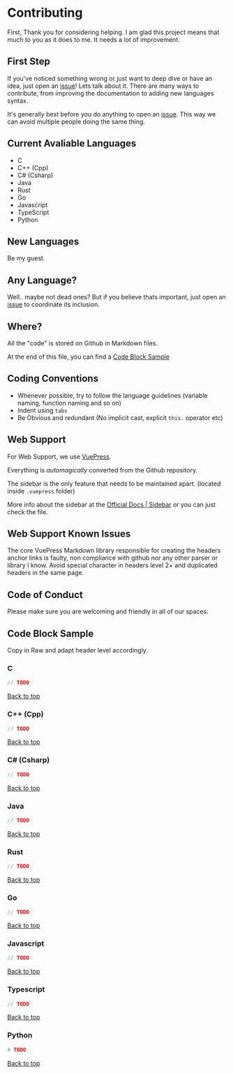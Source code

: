 # Contributing

First, Thank you for considering helping. I am glad this project means that much to you as it does to me. It needs a lot of improvement.

## First Step

If you've noticed something wrong or just want to deep dive or have an idea, just open an [issue](https://github.com/LeonnardoVerol/Programming-Languages-Syntax-Reference/issues)! Lets talk about it. There are many ways to contribute, from improving the documentation to adding new languages syntax.

It's generally best before you do anything to open an [issue](https://github.com/LeonnardoVerol/Programming-Languages-Syntax-Reference/issues). This way we can avoid multiple people doing the same thing.

## Current Avaliable Languages

- C
- C++ (Cpp)
- C# (Csharp)
- Java
- Rust
- Go
- Javascript
- TypeScript
- Python

## New Languages

Be my guest.

## Any Language?

Well.. maybe not dead ones? But if you believe thats important, just open an [issue](https://github.com/LeonnardoVerol/Programming-Languages-Syntax-Reference/issues) to coordinate its inclusion.

## Where?

All the "code" is stored on Github in Markdown files.

At the end of this file, you can find a [Code Block Sample](#code-block-sample)

## Coding Conventions

- Whenever possible, try to follow the language guidelines (variable naming, function naming and so on)
- Indent using `tabs`
- Be Obvious and redundant (No implicit cast, explicit `this.` operator etc)

## Web Support

For Web Support, we use [VuePress](https://vuepress.vuejs.org/).

Everything is _automagically_ converted from the Github repository.

The sidebar is the only feature that needs to be maintained apart. (located inside `.vuepress` folder)

More info about the sidebar at the [Official Docs | Sidebar](https://vuepress.vuejs.org/theme/default-theme-config.html#sidebar) or you can just check the file.

## Web Support Known Issues

The core VuePress Markdown library responsible for creating the headers anchor links is faulty, non compliance with github nor any other parser or library I know. Avoid special character in headers level 2+ and duplicated headers in the same page.

## Code of Conduct

Please make sure you are welcoming and friendly in all of our spaces.

## Code Block Sample

Copy in Raw and adapt header level accordingly.

### C

```C
// TODO
```

[Back to top](#top)

### C++ (Cpp)

```Cpp
// TODO
```

[Back to top](#top)

### C# (Csharp)

```Cs
// TODO
```

[Back to top](#top)

### Java

```Java
// TODO
```

[Back to top](#top)

### Rust

```Rust
// TODO
```

[Back to top](#top)

### Go

```Go
// TODO
```

[Back to top](#top)

### Javascript

```Javascript
// TODO
```

[Back to top](#top)

### Typescript

```Typescript
// TODO
```

[Back to top](#top)

### Python

```Python
# TODO
```

[Back to top](#top)
